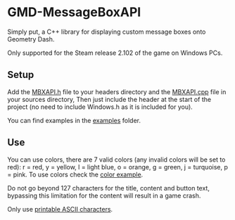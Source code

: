 # GMD-MessageBoxAPI
Simply put, a C++ library for displaying custom message boxes onto Geometry Dash.

Only supported for the Steam release 2.102 of the game on Windows PCs.

## Setup

Add the [MBXAPI.h](source/MBXAPI.h) file to your headers directory and the [MBXAPI.cpp](source/MBXAPI.cpp) file in your sources directory,
Then just include the header at the start of the project (no need to include Windows.h as it is included for you).

You can find examples in the [examples](examples) folder.

## Use

You can use colors, there are 7 valid colors (any invalid colors will be set to red): r = red, y = yellow, l = light blue, o = orange, g = green, j = turquoise, p = pink.
To use colors check the [color example](examples/color.cpp).

Do not go beyond 127 characters for the title, content and button text, bypassing this limitation for the content will result in a game crash.

Only use [printable ASCII characters](http://www.ascii-code.com/).
